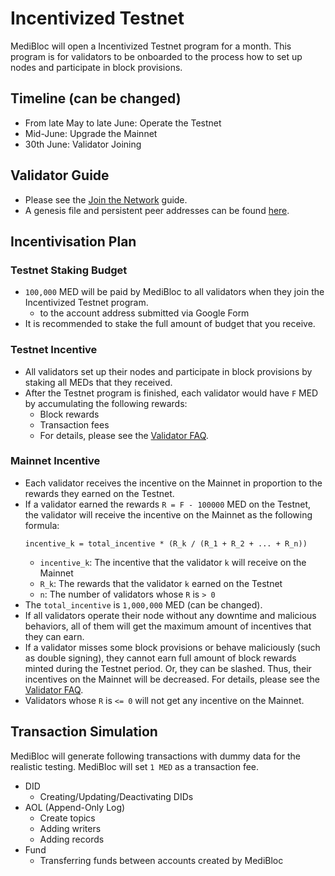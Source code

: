 # Incentivized Testnet

MediBloc will open a Incentivized Testnet program for a month.
This program is for validators to be onboarded to the process how to set up nodes and participate in block provisions.


## Timeline (can be changed)

- From late May to late June: Operate the Testnet
- Mid-June: Upgrade the Mainnet
- 30th June: Validator Joining


## Validator Guide

- Please see the [Join the Network](../guide/join-the-network.md) guide.
- A genesis file and persistent peer addresses can be found [here](https://github.com/medibloc/panacea-opentestnet).


## Incentivisation Plan

### Testnet Staking Budget

- `100,000` MED will be paid by MediBloc to all validators when they join the Incentivized Testnet program.
  - to the account address submitted via Google Form
- It is recommended to stake the full amount of budget that you receive.
  
### Testnet Incentive

- All validators set up their nodes and participate in block provisions by staking all MEDs that they received.
- After the Testnet program is finished, each validator would have `F` MED by accumulating the following rewards:
  - Block rewards
  - Transaction fees
  - For details, please see the [Validator FAQ](https://hub.cosmos.network/main/validators/validator-faq.html#what-is-the-incentive-to-stake).
  
### Mainnet Incentive

- Each validator receives the incentive on the Mainnet in proportion to the rewards they earned on the Testnet.
- If a validator earned the rewards `R = F - 100000` MED on the Testnet, the validator will receive the incentive on the Mainnet as the following formula:
  ```
  incentive_k = total_incentive * (R_k / (R_1 + R_2 + ... + R_n))
  ```
  - `incentive_k`: The incentive that the validator `k` will receive on the Mainnet
  - `R_k`: The rewards that the validator `k` earned on the Testnet
  - `n`: The number of validators whose `R` is `> 0`
- The `total_incentive` is `1,000,000` MED (can be changed).
- If all validators operate their node without any downtime and malicious behaviors, all of them will get the maximum amount of incentives that they can earn.
- If a validator misses some block provisions or behave maliciously (such as double signing), they cannot earn full amount of block rewards minted during the Testnet period. Or, they can be slashed. Thus, their incentives on the Mainnet will be decreased. For details, please see the [Validator FAQ](https://hub.cosmos.network/main/validators/validator-faq.html#what-are-the-slashing-conditions).
- Validators whose `R` is `<= 0` will not get any incentive on the Mainnet.


## Transaction Simulation

MediBloc will generate following transactions with dummy data for the realistic testing.
MediBloc will set `1 MED` as a transaction fee.

- DID
  - Creating/Updating/Deactivating DIDs
- AOL (Append-Only Log)
  - Create topics
  - Adding writers
  - Adding records
- Fund
  - Transferring funds between accounts created by MediBloc
